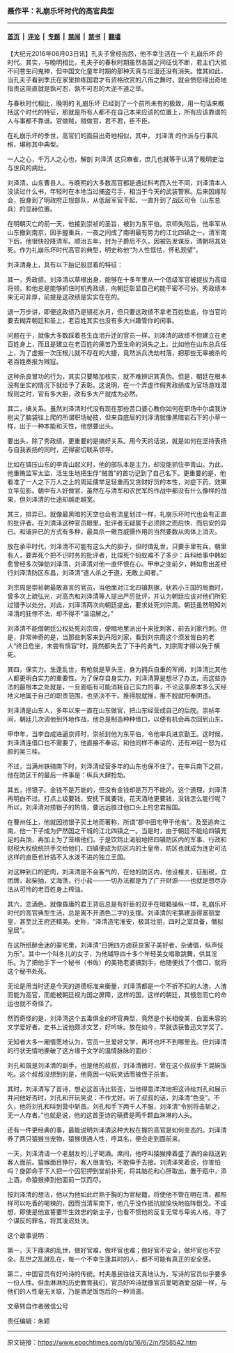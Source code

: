 ### 聂作平：礼崩乐坏时代的高官典型

---

#### [首页](../../../..?n7958542) &nbsp;|&nbsp; [评论](../../../../../epoch-comment?n7958542) &nbsp;|&nbsp; [专题](../../../../../epoch-special?n7958542) &nbsp;|&nbsp; [禁闻](../../../../../epoch-news?n7958542) &nbsp;|&nbsp; [禁书](../../../../../books?n7958542) &nbsp;|&nbsp; [翻墙](https://github.com/gfw-breaker/nogfw/blob/master/README.md?n7958542)


<div class="post_content" id="artbody" itemprop="articleBody">
 <!-- article content begin -->
 <p>
  【大纪元2016年06月03日讯】孔夫子曾经抱怨，他不幸生活在一个
  <ok href="https://www.epochtimes.com/gb/tag/%E7%A4%BC%E5%B4%A9%E4%B9%90%E5%9D%8F.html">
   礼崩乐坏
  </ok>
  的时代。其实，与晚明相比，孔夫子的春秋时期虽然各国之间征伐不断，君主们大抵不问苍生问鬼神，但中国文化童年时期的那种天真与烂漫还没有消失。惟其如此，当孔夫子看到季氏在家里排练国君才有资格欣赏的八侑之舞时，就会愤怒得出奇地指责这简直就是孰可忍，孰不可忍的大逆不道之举。
 </p>
 <p>
  与春秋时代相比，晚明的
  <ok href="https://www.epochtimes.com/gb/tag/%E7%A4%BC%E5%B4%A9%E4%B9%90%E5%9D%8F.html">
   礼崩乐坏
  </ok>
  已经到了一个前所未有的极致，用一句话来概括这个时代的特征，那就是所有人都不在自己本来应该的位置上，所有应该靠谱的人与事都不靠谱。官做贼，贼做官，君不君，臣不臣。
 </p>
 <p>
  在礼崩乐坏的季世，高官们的面目出奇地相似，其中，
  <ok href="https://www.epochtimes.com/gb/tag/%E5%88%98%E6%B3%BD%E6%B8%85.html">
   刘泽清
  </ok>
  的作派与行事风格，堪称其中典型。
 </p>
 <p>
  一人之心，千万人之心也，解剖
  <ok href="https://www.epochtimes.com/gb/tag/%E5%88%98%E6%B3%BD%E6%B8%85.html">
   刘泽清
  </ok>
  这只麻雀，庶几也就等于认清了晚明吏治与世风的病灶。
 </p>
 <p>
  刘泽清，山东曹县人。与晚明的大多数高官都是通过科考而入仕不同，刘泽清本人没读过什么书，年轻时在本地当过捕盗弓手，相当于今天的武装警察。后来因缘际会，投身到了明政府正规部队，从低层军官干起，一直升到了战区司令（山东总兵）的显赫位置。
 </p>
 <p>
  在明朝灭亡的前一天，他接到崇祯的圣旨，被封为东平伯。京师失陷后，他率军从山东撤到南京，因手握重兵，一夜之间成了南明最有势力的江北四镇之一。清军南下后，他很快投降清军。顺治五年，封为子爵后不久，因被告发谋反，清朝将其处死。作为礼崩乐坏时代高官的典型，明史称他“为人性恇怯，怀私观望”。
 </p>
 <p>
  刘泽清身上，具有以下胎记般显着的特征：
 </p>
 <p>
  其一，秀政绩。刘泽清以草根出身，能够在十多年里从一个低级军官被提拔为高级将领，和他总是能够抓住时机秀政绩，向朝廷彰显自己的能干密不可分。秀政绩本来无可非厚，前提是这政绩是实实在在的。
 </p>
 <p>
  退一万步讲，即便这政绩乃是镜花水月，但只要这政绩不拿老百姓垫底，你当官的要去糊弄朝廷和圣上，老百姓其实也没有多大兴趣管你的闲事。
 </p>
 <p>
  问题在于，就像大多数踩着苍生血泪升迁的官员一样，刘泽清的政绩不但建立在老百姓身上，而且是建立在老百姓的痛苦乃至生命的消失之上。比如他在山东总兵任上，为了虚报一次压根儿就不存在的大捷，竟然派兵洗劫村落，把那些无辜被杀的老百姓奏报为贼寇。
 </p>
 <p>
  这种杀良冒功的行为，其实只要略加核实，就不难辨识其真伪。但是，朝廷在根本没有坐实的情况下就给予了表彰。这说明，在一个弄虚作假秀政绩成为官场游戏潜规则之时，官有多大胆，政有多大产就成为必然。
 </p>
 <p>
  其二，搞关系。虽然刘泽清时代没有现在那些苦口婆心教你如何在职场中尔虞我诈削尖了脑袋往上爬的所谓职场秘技，但来自底层的刘泽清就像黑暗岩石下的小草一样，出于一种本能和天性，他想要出头。
 </p>
 <p>
  要出头，除了秀政绩，更重要的是搞好关系。用今天的话说，就是如何在坚持表扬与自我表扬的同时，还得密切联系领导。
 </p>
 <p>
  比如在镇压山东的李青山起义时，他的部队本是主力，却没能抓住李青山。为此，他重贿监军太监，活生生地把生俘“贼首”的首功记到了自己名下。更重要的是，他看准了一人之下万人之上的周延儒举足轻重而又贪财好货的本性，对症下药，效果立竿见影。朝中有人好做官，虽然在与清军和农民军的作战中都没有什么像样的战果，但刘泽清的仕途却越走越宽。
 </p>
 <p>
  其三，排异已。就像最黑暗的天空也会有流星划过一样，礼崩乐坏时代也会有正直的批评者。在刘清泽这种官员眼里，批评者无疑属于必须除之而后快、而后安的异已。和谐异已的方式有多种，最具杀一儆百威慑作用的当然要数从肉体上消灭。
 </p>
 <p>
  放在承平时代，刘泽清不可能有这么大的胆子，但时值乱世，只要手里有兵，朝里有人，要弄死个把不识时务的批评者，比捏死个蚂蚁难不了多少：兵科给事中韩如愈曾经多次弹劾刘泽清，刘泽清对他一直怀恨在心。甲申之变前夕，韩如愈出差经行刘泽清防区东昌，刘泽清“遣人杀之于道，无敢上闻者。”
 </p>
 <p>
  刘宗周是崇祯朝最敢直言的官员，当他面对江北四镇割据，状若小王国的局面时，曾多次上疏弘光，对高杰和刘泽清等人提出严厉批评，并认为朝廷应该对他们所犯过错予以处分。对此，刘泽清两次向朝廷提出，要求处死刘宗周。朝廷虽然明知刘泽清的狂悖不法，却不得不“温诏解之。”
 </p>
 <p>
  刘泽清不能借朝廷公权处死刘宗周，便暗地里派出十来批刺客，前去刘家行刺。但是，非常神奇的是，当那些刺客来到丹阳刘家，看到刘宗周这个须发皆白的老人“终日危坐，未尝有惰容”时，竟然都失去了下手的勇气，刘宗周才得以免于横死。
 </p>
 <p>
  其四，保实力。生逢乱世，有枪就是草头王，身为拥兵自重的军阀，刘泽清比其他人都更明白实力的重要性。为了保存自身实力，刘泽清算是想尽了办法，而这些办法的最根本之处就是，一旦面临有可能消耗自己实力的事，不论这事原本多么天经地义地属于自己的职责范围，也坚决不干。推得脱就推，推不脱就阳奉阴违。
 </p>
 <p>
  刘泽清是山东人，多年以来一直在山东做官，把山东经营成自己的后院。崇祯年间，朝廷几次调他到外地作战，他总是制造种种借口，以便有机会再次回到山东。
 </p>
 <p>
  甲申年，当李自成进逼京师时，崇祯封他为东平伯，令他率兵进京勤王。这时候，刘泽清连借口也不需要了，他直接不奉诏。和他同样不奉诏的，还有冲冠一怒为红颜的吴三桂。
 </p>
 <p>
  不过，当满州铁骑南下时，刘泽清经营多年的山东也保不住了。在率兵南下之前，他在防区干的最后一件事是：纵兵大肆抢劫。
 </p>
 <p>
  其五，捞银子。金钱不是万能的，但没有金钱却是万万不能的。这个道理，刘泽清再明白不过。打点上级要钱，安抚下属要钱，花天酒地更要钱，没钱怎么能行呢？所以，刘泽清对捞银子的热情，要远远胜过他口头上的忠君报国。
 </p>
 <p>
  在曹州任上，他就因捞银子买土地而著称，所谓“郡中田宅甲于他省”。及至逃奔江南，他一下子成为俨然国之干城的江北四镇之一。当是时，由于朝廷不能给四镇充足的兵饷，再加上为了笼络他们，于是饮鸩止渴般地把四镇防区内的军事、行政和财税大权统统拱手交给他们，四镇便成为防区内的土皇帝，防区也就成为连史可法这样的直臣也针插不入水泼不进的独立王国。
 </p>
 <p>
  对这种到口的肥肉，刘泽清是不会客气的，在他的防区内，他设榷关，征船税，立团牌，起柴抽，丈海荡，行小盐――一切办法都是为了广开财源――也就是想尽办法从可怜的老百姓身上榨油。
 </p>
 <p>
  其六，恋酒色。就像昏庸的君王背后总是有奸臣的双手在暗箱操纵一样，礼崩乐坏时代的高官典型生活，总是离不开酒色二字的支撑。刘泽清的宅第建造得富丽堂皇，甚至比王府还精美。史称，“泽清造宅淮安，极其壮丽，四时之室具备，僭拟皇居”。
 </p>
 <p>
  在这所纸醉金迷的豪宅里，刘泽清“日拥四方卤获良家子美好者，杂诸倡，纵声伎为乐”。其中一个叫冬儿的女子，为他辅导四十多个年轻美女唱歌跳舞，供其淫乐。为了把他手下一个秘书（书佐）的美艳老婆搞到手，他随便找了个借口，就将这个秘书处死。
 </p>
 <p>
  无论是用当时还是今天的道德标准来衡量，刘泽清都是一个不折不扣的人渣，人渣而能为高官，而能被朝廷视为国之屏障，这样的国，这样的朝廷，其倏忽而亡的命运也就不奇怪了。
 </p>
 <p>
  然而奇怪的是，刘泽清这个五毒俱全的坏官典型，竟然是个长相俊美，白面朱容的文学爱好者。史书上说他颇涉文艺，好吟咏。放在如今，早就该获鲁迅文学奖了。
 </p>
 <p>
  无知者大多一厢情愿地认为，官员一旦爱好文学，再坏也坏不到哪里去。但刘泽清的行状无情地撕破了这方缘于文学的温情脉脉的面纱：
 </p>
 <p>
  刘孔和既是刘泽清的副手，也是他的叔叔，刘泽清微时，曾在这个叔叔手下混碗饭吃。这个叔叔没想到的是，他竟因一句玩笑话而被侄子杀害。
 </p>
 <p>
  其时，刘泽清写了首诗，想必这首诗比较歪，当他得意洋洋地把这诗给刘孔和展示并问他好否时，刘孔和开玩笑说：不作尤好。听了叔叔的话，刘泽清“色变”。不久，他将刘孔和叫到营中斩首。刘孔和手下两千人不服，刘泽清“令别将击斩之，无一人存者。”也就是说，他的这首歪诗的稿费是两千颗血淋淋的人头。
 </p>
 <p>
  还有一件更经典的事，最能说明刘泽清这种大权在握的高官是如何变态的。刘泽清养了两只猿猴当宠物，猿猴很通人性，呼其名，便会走到面前来。
 </p>
 <p>
  一天，刘泽清请一个老朋友的儿子喝酒。席间，他呼叫猿猴捧着盛了酒的金瓯送到客人面前。猿猴面目狰狞，客人很害怕，不敢伸手去接。刘清泽笑着说，你害怕吗？旋即命手下人把一个囚犯押到堂前扑死，将其脑花和心肝取出，置于瓯中，添上酒，命猿猴捧到他面前一饮而尽。
 </p>
 <p>
  按刘泽清的想法，他以为他如此烂熟于胸的为官秘籍，将使他不管在明在清，都照样可以吃香的喝辣的，因而当清军南下，他几乎没作抵抗就愉快地临阵倒戈。不成想，即使是他宣誓要毕生效忠的新主子，也看不惯他的反复无常与卑劣人格，寻了个谋反的罪名，将其凌迟处决。
 </p>
 <p>
  这个故事说明：
 </p>
 <p>
  第一，天下鼎沸的乱世，做好官难，做坏官也难；做好官不安全，做坏官也不安全。乱世之乱就乱在，每一个不幸生逢其时的人，都不可能有真正的安全感。
 </p>
 <p>
  第二，中国官员有好吟诗的传统。村夫愚民往往天真地认为，写诗的官员似乎要多一份人性。但血淋淋的历史教育我们，官员好吟诗就像官员爱喝酒爱泡妞一样，与他们的人性毫无关联，乃是酒足饭饱后的一种消遣。
 </p>
 <p>
  文章转自作者微信公号
 </p>
 <p>
  责任编辑：朱颖
 </p>
 <!-- article content end -->
 <div id="below_article_ad">
 </div>
</div>


---

原文链接：https://www.epochtimes.com/gb/16/6/2/n7958542.htm